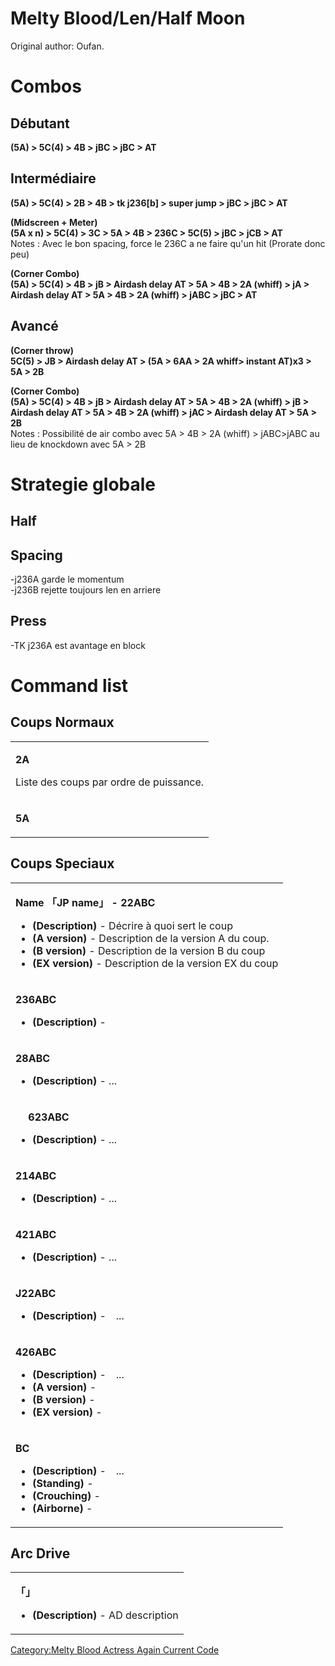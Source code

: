 # Melty Blood/Len/Half Moon

Original author: Oufan.

# Combos

## Débutant

**(5A) \> 5C(4) \> 4B \> jBC \> jBC \> AT**

## Intermédiaire

**(5A) \> 5C(4) \> 2B \> 4B \> tk j236\[b\] \> super jump \> jBC \> jBC
\> AT**

  
**(Midscreen + Meter)**  
**(5A x n) \> 5C(4) \> 3C \> 5A \> 4B \> 236C \> 5C(5) \> jBC \> jCB \>
AT**  
Notes : Avec le bon spacing, force le 236C a ne faire qu'un hit (Prorate
donc peu)

  
**(Corner Combo)**  
**(5A) \> 5C(4) \> 4B \> jB \> Airdash delay AT \> 5A \> 4B \> 2A
(whiff) \> jA \> Airdash delay AT \> 5A \> 4B \> 2A (whiff) \> jABC \>
jBC \> AT**

## Avancé

**(Corner throw)**  
**5C(5) \> JB \> Airdash delay AT \> (5A \> 6AA \> 2A whiff\> instant
AT)x3 \> 5A \> 2B**

  
**(Corner Combo)**  
**(5A) \> 5C(4) \> 4B \> jB \> Airdash delay AT \> 5A \> 4B \> 2A
(whiff) \> jB \> Airdash delay AT \> 5A \> 4B \> 2A (whiff) \> jAC \>
Airdash delay AT \> 5A \> 2B**  
Notes : Possibilité de air combo avec 5A \> 4B \> 2A (whiff) \>
jABC\>jABC au lieu de knockdown avec 5A \> 2B

# Strategie globale

## Half

## Spacing

-j236A garde le momentum  
-j236B rejette toujours len en arriere

## Press

-TK j236A est avantage en block

# Command list

## Coups Normaux

<table>
<tbody>
<tr class="odd">
<td><p><strong>2A</strong></p>
<p>Liste des coups par ordre de puissance.</p></td>
</tr>
<tr class="even">
<td><p><strong>5A</strong></p></td>
</tr>
</tbody>
</table>

## Coups Speciaux

<table>
<tbody>
<tr class="odd">
<td><p><strong>Name 「JP name」 - 22ABC</strong></p>
<ul>
<li><strong>(Description)</strong> - Décrire à quoi sert le coup</li>
<li><strong>(A version)</strong> - Description de la version A du
coup.</li>
<li><strong>(B version)</strong> - Description de la version B du
coup</li>
<li><strong>(EX version)</strong> - Description de la version EX du
coup</li>
</ul></td>
</tr>
<tr class="even">
<td><p><strong>236ABC</strong></p>
<ul>
<li><strong>(Description)</strong> -</li>
</ul></td>
</tr>
<tr class="odd">
<td><p><strong>28ABC</strong></p>
<ul>
<li><strong>(Description)</strong> - ...</li>
</ul></td>
</tr>
<tr class="even">
<td><p><strong>　 623ABC</strong></p>
<ul>
<li><strong>(Description)</strong> - ...</li>
</ul></td>
</tr>
<tr class="odd">
<td><p><strong>214ABC</strong></p>
<ul>
<li><strong>(Description)</strong> - ...</li>
</ul></td>
</tr>
<tr class="even">
<td><p><strong>421ABC</strong></p>
<ul>
<li><strong>(Description)</strong> - ...</li>
</ul></td>
</tr>
<tr class="odd">
<td><p><strong>J22ABC</strong></p>
<ul>
<li><strong>(Description)</strong> -　...</li>
</ul></td>
</tr>
<tr class="even">
<td><p><strong>426ABC</strong></p>
<ul>
<li><strong>(Description)</strong> -　...</li>
<li><strong>(A version)</strong> -</li>
<li><strong>(B version)</strong> -</li>
<li><strong>(EX version)</strong> -</li>
</ul></td>
</tr>
<tr class="odd">
<td><p><strong>BC</strong></p>
<ul>
<li><strong>(Description)</strong> -　...</li>
<li><strong>(Standing)</strong> -</li>
<li><strong>(Crouching)</strong> -</li>
<li><strong>(Airborne)</strong> -</li>
</ul></td>
</tr>
</tbody>
</table>

## Arc Drive

<table>
<tbody>
<tr class="odd">
<td><p><strong>「」</strong></p>
<ul>
<li><strong>(Description)</strong> - AD description</li>
</ul></td>
</tr>
</tbody>
</table>

[Category:Melty Blood Actress Again Current
Code](Category:Melty_Blood_Actress_Again_Current_Code "wikilink")
